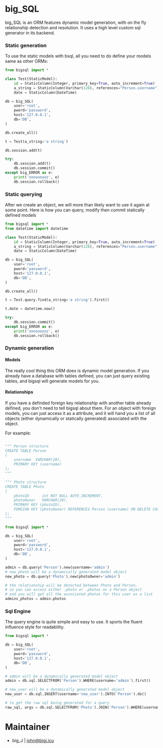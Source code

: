 # big_SQL

big_SQL is an ORM features dynamic model generation, with on the fly relationship detection and resolution. 
It uses a high level custom sql generator in its backend.

### Static generation
To use the static models with bsql, all you need to do define your models same as other ORMs:
```python
from bigsql import *

class Test(StaticModel):
    id = StaticColumn(Integer, primary_key=True, auto_increment=True)
    a_string = StaticColumn(Varchar(128), references="Person.username")
    date = StaticColumn(DateTime)

db = big_SQL(
    user='root',
    pword='password',
    host='127.0.0.1',
    db='DB',
)

db.create_all()

t = Test(a_string='a string')

db.session.add(t)

try:
    db.session.add(t)
    db.session.commit()
except big_ERROR as e:
    print('onooooooz', e)
    db.session.rollback()

```

### Static querying
After we create an object, we will more than likely want to use it again at some point.
Here is how you can query, modify then commit statically defined models
```python
from bigsql import *
from datetime import datetime

class Test(StaticModel):
    id = StaticColumn(Integer, primary_key=True, auto_increment=True)
    a_string = StaticColumn(Varchar(128), references="Person.username")
    date = StaticColumn(DateTime)

db = big_SQL(
    user='root',
    pword='password',
    host='127.0.0.1',
    db='DB',
)

db.create_all()

t = Test.query.find(a_string='a string').first()

t.date = datetime.now()

try:
    db.session.commit()
except big_ERROR as e:
    print('onooooooz', e)
    db.session.rollback()

``` 



### Dynamic generation

#### Models
The really cool thing this ORM does is dynamic model generation. 
If you already have a database with tables defined, you can 
just query existing tables, and bigsql will generate models for you.

#### Relationships
If you have a definded foreign key relationship with another table 
already defined, you don't need to tell bigsql about them. For an object 
with foreign models, you can just access it as a attribute, and it will 
hand you a list of all objects (either dynamically or statically generated)
associated with the object. 

For example:

```python

""" Person structure
CREATE TABLE Person
(
    username  VARCHAR(20),
    PRIMARY KEY (username)
);
"""

""" Photo structure
CREATE TABLE Photo
(
    photoID      int NOT NULL AUTO_INCREMENT,
    photoOwner   VARCHAR(20),
    PRIMARY KEY (photoID),
    FOREIGN KEY (photoOwner) REFERENCES Person (username) ON DELETE CASCADE
);
"""

from bigsql import *

db = big_SQL(
    user='root',
    pword='password',
    host='127.0.0.1',
    db='DB',
)

admin = db.query('Person').new(username='admin')
# new_photo will be a dynamically generated model object
new_photo = db.query('Photo').new(photoOwner='admin')

# the relationship will be detected between Photo and Person, 
# so you can access either .photo or .photos on a Person object
# and you will get all the associated photos for this user as a list
admins_photos = admin.photos
```

### Sql Engine

The query engine is quite simple and easy to use. It sports the fluent influence style for readability. 

```python
from bigsql import *

db = big_SQL(
    user='root',
    pword='password',
    host='127.0.0.1',
    db='DB',
)

# admin will be a dynamically generated model object
admin = db.sql.SELECTFROM('Person').WHERE(username='admin').first()

# new_user will be a dynamically generated model object
new_user = db.sql.INSERT(username='new_user').INTO('Person').do()

# to get the raw sql being generated for a query
raw_sql, args = db.sql.SELECTFROM('Photo').JOIN('Person').WHERE(username='admin').gen()

```

# Maintainer
- big_J | john@bigj.icu
